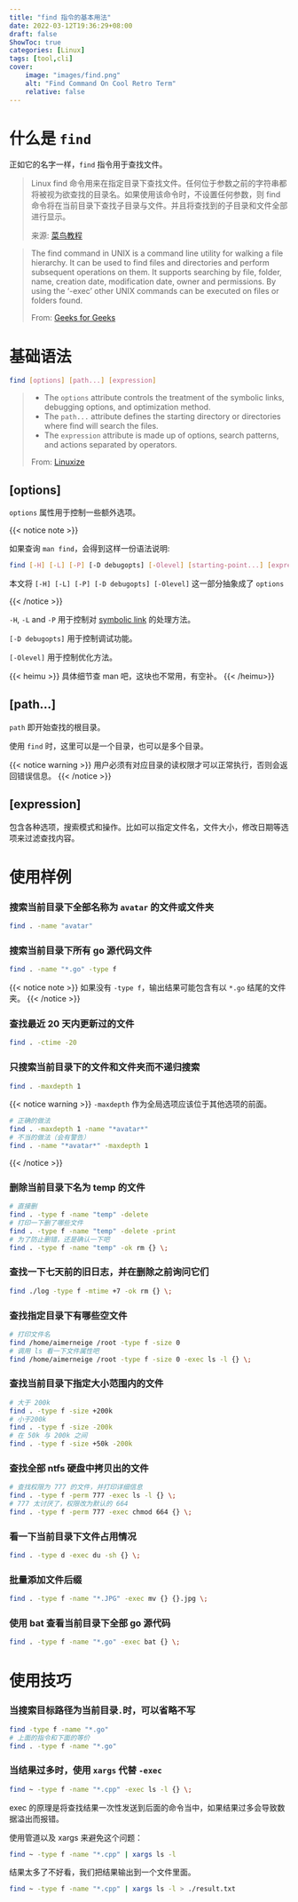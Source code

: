 ```yaml
---
title: "find 指令的基本用法"
date: 2022-03-12T19:36:29+08:00
draft: false
ShowToc: true
categories: [Linux]
tags: [tool,cli]
cover:
    image: "images/find.png"
    alt: "Find Command On Cool Retro Term"
    relative: false
---
```


# 什么是 `find`

正如它的名字一样，`find` 指令用于查找文件。

> Linux find 命令用来在指定目录下查找文件。任何位于参数之前的字符串都将被视为欲查找的目录名。如果使用该命令时，不设置任何参数，则 find 命令将在当前目录下查找子目录与文件。并且将查找到的子目录和文件全部进行显示。
> 
> 来源: [菜鸟教程](https://www.runoob.com/linux/linux-comm-find.html)

> The find command in UNIX is a command line utility for walking a file hierarchy. It can be used to find files and directories and perform subsequent operations on them. It supports searching by file, folder, name, creation date, modification date, owner and permissions. By using the ‘-exec’ other UNIX commands can be executed on files or folders found.
> 
> From: [Geeks for Geeks](https://www.geeksforgeeks.org/find-command-in-linux-with-examples/)

# 基础语法

```bash
find [options] [path...] [expression]
```

> - The `options` attribute controls the treatment of the symbolic links, debugging options, and optimization method.
> - The `path...` attribute defines the starting directory or directories where find will search the files.
> - The `expression` attribute is made up of options, search patterns, and actions separated by operators.
> 
> From: [Linuxize](https://linuxize.com/post/how-to-find-files-in-linux-using-the-command-line/)

## [options]

`options` 属性用于控制一些额外选项。

{{< notice note >}}

如果查询 `man find`，会得到这样一份语法说明:

```bash
find [-H] [-L] [-P] [-D debugopts] [-Olevel] [starting-point...] [expression]
```

本文将 `[-H] [-L] [-P] [-D debugopts] [-Olevel]` 这一部分抽象成了 `options`

{{< /notice >}}

`-H`, `-L` and `-P` 用于控制对 [symbolic link](https://en.wikipedia.org/wiki/Symbolic_link) 的处理方法。

`[-D debugopts]` 用于控制调试功能。
 
`[-Olevel]` 用于控制优化方法。

{{< heimu >}}
具体细节查 man 吧，这块也不常用，有空补。
{{< /heimu>}}

## [path...]

`path` 即开始查找的根目录。

使用 `find` 时，这里可以是一个目录，也可以是多个目录。

{{< notice warning >}}
用户必须有对应目录的读权限才可以正常执行，否则会返回错误信息。
{{< /notice >}}

## [expression]

包含各种选项，搜索模式和操作。比如可以指定文件名，文件大小，修改日期等选项来过滤查找内容。

# 使用样例

### 搜索当前目录下全部名称为 `avatar` 的文件或文件夹

```bash
find . -name "avatar"
```

### 搜索当前目录下所有 go 源代码文件

```bash
find . -name "*.go" -type f
```

{{< notice note >}}
如果没有 `-type f`，输出结果可能包含有以 `*.go` 结尾的文件夹。
{{< /notice >}}

### 查找最近 20 天内更新过的文件

```bash
find . -ctime -20
```

### 只搜索当前目录下的文件和文件夹而不递归搜索

```bash
find . -maxdepth 1
```

{{< notice warning >}}
`-maxdepth` 作为全局选项应该位于其他选项的前面。

```bash
# 正确的做法
find . -maxdepth 1 -name "*avatar*"
# 不当的做法（会有警告）
find . -name "*avatar*" -maxdepth 1
```
{{< /notice >}}

### 删除当前目录下名为 temp 的文件

```bash
# 直接删
find . -type f -name "temp" -delete
# 打印一下删了哪些文件
find . -type f -name "temp" -delete -print
# 为了防止删错，还是确认一下吧
find . -type f -name "temp" -ok rm {} \;
```

### 查找一下七天前的旧日志，并在删除之前询问它们

```bash
find ./log -type f -mtime +7 -ok rm {} \;
```

### 查找指定目录下有哪些空文件

```bash
# 打印文件名
find /home/aimerneige /root -type f -size 0
# 调用 ls 看一下文件属性吧
find /home/aimerneige /root -type f -size 0 -exec ls -l {} \;
```

### 查找当前目录下指定大小范围内的文件

```bash
# 大于 200k
find . -type f -size +200k
# 小于200k
find . -type f -size -200k
# 在 50k 与 200k 之间
find . -type f -size +50k -200k
```

### 查找全部 ntfs 硬盘中拷贝出的文件

```bash
# 查找权限为 777 的文件，并打印详细信息
find . -type f -perm 777 -exec ls -l {} \;
# 777 太讨厌了，权限改为默认的 664
find . -type f -perm 777 -exec chmod 664 {} \;
```

### 看一下当前目录下文件占用情况

```bash
find . -type d -exec du -sh {} \;
```

### 批量添加文件后缀

```bash
find . -type f -name "*.JPG" -exec mv {} {}.jpg \;
```

### 使用 bat 查看当前目录下全部 go 源代码

```bash
find . -type f -name "*.go" -exec bat {} \;
```

# 使用技巧

### 当搜索目标路径为当前目录`.`时，可以省略不写

```bash
find -type f -name "*.go"
# 上面的指令和下面的等价
find . -type f -name "*.go"
```

### 当结果过多时，使用 `xargs` 代替 `-exec`

```bash
find ~ -type f -name "*.cpp" -exec ls -l {} \;
```
exec 的原理是将查找结果一次性发送到后面的命令当中，如果结果过多会导致数据溢出而报错。

使用管道以及 xargs 来避免这个问题：

```bash
find ~ -type f -name "*.cpp" | xargs ls -l
```

结果太多了不好看，我们把结果输出到一个文件里面。

```bash
find ~ -type f -name "*.cpp" | xargs ls -l > ./result.txt
```
